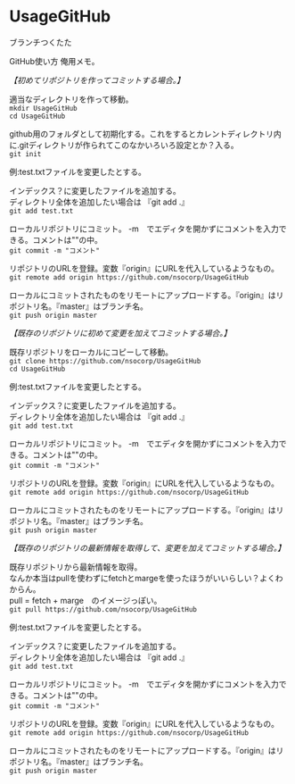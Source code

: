 # UsageGitHub
ブランチつくたた


GitHub使い方 俺用メモ。


*【初めてリポジトリを作ってコミットする場合。】*

適当なディレクトリを作って移動。  
`mkdir UsageGitHub`  
`cd UsageGitHub`

github用のフォルダとして初期化する。これをするとカレントディレクトリ内に.gitディレクトリが作られてこのなかいろいろ設定とか？入る。  
`git init`


例:test.txtファイルを変更したとする。

インデックス？に変更したファイルを追加する。  
ディレクトリ全体を追加したい場合は 『git add .』  
`git add test.txt`

ローカルリポジトリにコミット。 -m　でエディタを開かずにコメントを入力できる。コメントは""の中。  
`git commit -m "コメント"`

リポジトリのURLを登録。変数『origin』にURLを代入しているようなもの。  
`git remote add origin https://github.com/nsocorp/UsageGitHub`

ローカルにコミットされたものをリモートにアップロードする。『origin』はリポジトリ名。『master』はブランチ名。  
`git push origin master`



*【既存のリポジトリに初めて変更を加えてコミットする場合。】*

既存リポジトリをローカルにコピーして移動。  
`git clone https://github.com/nsocorp/UsageGitHub`  
`cd UsageGitHub`

例:test.txtファイルを変更したとする。

インデックス？に変更したファイルを追加する。  
ディレクトリ全体を追加したい場合は 『git add .』  
`git add test.txt`

ローカルリポジトリにコミット。 -m　でエディタを開かずにコメントを入力できる。コメントは""の中。  
`git commit -m "コメント"`

リポジトリのURLを登録。変数『origin』にURLを代入しているようなもの。  
`git remote add origin https://github.com/nsocorp/UsageGitHub`

ローカルにコミットされたものをリモートにアップロードする。『origin』はリポジトリ名。『master』はブランチ名。  
`git push origin master`




*【既存のリポジトリの最新情報を取得して、変更を加えてコミットする場合。】*

既存リポジトリから最新情報を取得。  
なんか本当はpullを使わずにfetchとmargeを使ったほうがいいらしい？よくわからん。  
pull = fetch + marge　のイメージっぽい。  
`git pull https://github.com/nsocorp/UsageGitHub`

例:test.txtファイルを変更したとする。

インデックス？に変更したファイルを追加する。  
ディレクトリ全体を追加したい場合は 『git add .』  
`git add test.txt`

ローカルリポジトリにコミット。 -m　でエディタを開かずにコメントを入力できる。コメントは""の中。  
`git commit -m "コメント"`

リポジトリのURLを登録。変数『origin』にURLを代入しているようなもの。  
`git remote add origin https://github.com/nsocorp/UsageGitHub`

ローカルにコミットされたものをリモートにアップロードする。『origin』はリポジトリ名。『master』はブランチ名。  
`git push origin master`
